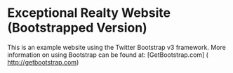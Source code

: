 # Exceptional Realty Website (Bootstrapped Version)

This is an example website using the Twitter Bootstrap v3 framework.
More information on using Bootstrap can be found at: [GetBootstrap.com] ( http://getbootstrap.com)